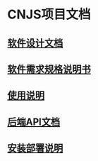 # CNJS项目文档
## [软件设计文档](./软件设计文档/README.md)
## [软件需求规格说明书](./软件需求规格说明书/README.md)
## [使用说明](./使用说明/README.md)
## [后端API文档](https://github.com/cn-js/api)
## [安装部署说明](./安装部署说明/README.md)
